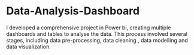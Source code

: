 # Data-Analysis-Dashboard
I developed a comprehensive project in Power bi, creating multiple dashboards and tables to analyse the data. This process involved several stages, including data pre-processing, data cleaning , data modelling and data visualization. 
